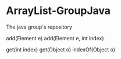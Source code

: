 # ArrayList-GroupJava
The java group's repository

add(Element e)
add(Element e, int index)

get(int index)
get(Object o)
indexOf(Object o)

